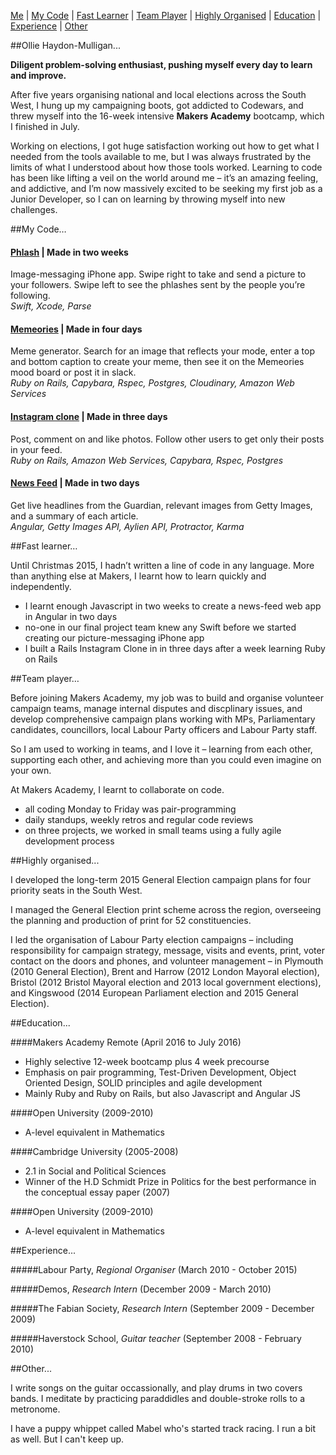 [Me](#Me) | [My Code](#Mycode) | [Fast Learner](#Fastlearner) | [Team Player](#Teamplayer) | [Highly Organised](#Highlyorganised) | [Education](#Education) | [Experience](#Experience) | [Other](#Other)

##<a name="Me">Ollie Haydon-Mulligan...</a>

**Diligent problem-solving enthusiast, pushing myself every day to learn and improve.**

After five years organising national and local elections across the South West, I hung up my campaigning boots, got addicted to Codewars, and threw myself into the 16-week intensive **Makers Academy** bootcamp, which I finished in July.

Working on elections, I got huge satisfaction working out how to get what I needed from the tools available to me, but I was always frustrated by the limits of what I understood about how those tools worked. Learning to code has been like lifting a veil on the world around me – it’s an amazing feeling, and addictive, and I’m now massively excited to be seeking my first job as a Junior Developer, so I can on learning by throwing myself into new challenges.

##<a name="Mycode">My Code…</a>

#### [**Phlash**](https://github.com/missamynicholson/phlash) | Made in two weeks
Image-messaging iPhone app. Swipe right to take and send a picture to your followers. Swipe left to see the phlashes sent by the people you’re following.<br />
_Swift, Xcode, Parse_

#### [**Memeories**](https://github.com/missamynicholson/memeories) | Made in four days
Meme generator. Search for an image that reflects your mode, enter a top and bottom caption to create your meme, then see it on the Memeories mood board or post it in slack.<br />
_Ruby on Rails, Capybara, Rspec, Postgres, Cloudinary, Amazon Web Services_

#### [**Instagram clone**](https://github.com/ollieh-m/instagram-challenge) | Made in three days
Post, comment on and like photos. Follow other users to get only their posts in your feed.<br />
_Ruby on Rails, Amazon Web Services, Capybara, Rspec, Postgres_

#### [**News Feed**](https://github.com/ollieh-m/news-feed) | Made in two days
Get live headlines from the Guardian, relevant images from Getty Images, and a summary of each article.<br />
_Angular, Getty Images API, Aylien API, Protractor, Karma_

##<a name="Fastlearner">Fast learner…</a>

Until Christmas 2015, I hadn’t written a line of code in any language. More than anything else at Makers, I learnt how to learn quickly and independently.
-	I learnt enough Javascript in two weeks to create a news-feed web app in Angular in two days
-	no-one in our final project team knew any Swift before we started creating our picture-messaging iPhone app
-	I built a Rails Instagram Clone in in three days after a week learning Ruby on Rails

##<a name="Teamplayer">Team player…</a>

Before joining Makers Academy, my job was to build and organise volunteer campaign teams, manage internal disputes and discplinary issues, and develop comprehensive campaign plans working with MPs, Parliamentary candidates, councillors, local Labour Party officers and Labour Party staff. 

So I am used to working in teams, and I love it – learning from each other, supporting each other, and achieving more than you could even imagine on your own.

At Makers Academy, I learnt to collaborate on code.
-	all coding Monday to Friday was pair-programming
-	daily standups, weekly retros and regular code reviews
-	on three projects, we worked in small teams using a fully agile development process

##<a name="Highlyorganised">Highly organised...</a>

I developed the long-term 2015 General Election campaign plans for four priority seats in the South West.

I managed the General Election print scheme across the region, overseeing the planning and production of print for 52 constituencies.

I led the organisation of Labour Party election campaigns – including responsibility for campaign strategy, message, visits and events, print, voter contact on the doors and phones, and volunteer management – in Plymouth (2010 General Election), Brent and Harrow (2012 London Mayoral election), Bristol (2012 Bristol Mayoral election and 2013 local government elections), and Kingswood (2014 European Parliament election and 2015 General Election).

##<a name="Education">Education...</a>

####Makers Academy Remote (April 2016 to July 2016)
- Highly selective 12-week bootcamp plus 4 week precourse
- Emphasis on pair programming, Test-Driven Development, Object Oriented Design, SOLID principles and agile development
- Mainly Ruby and Ruby on Rails, but also Javascript and Angular JS

####Open University (2009-2010)
- A-level equivalent in Mathematics

####Cambridge University (2005-2008)
- 2.1 in Social and Political Sciences
- Winner of the H.D Schmidt Prize in Politics for the best performance in the conceptual essay paper (2007)

####Open University (2009-2010)<br />
- A-level equivalent in Mathematics

##<a name="Experience">Experience...</a>

#####Labour Party, _Regional Organiser_ (March 2010 - October 2015)<br />

#####Demos, _Research Intern_ (December 2009 - March 2010)<br />

#####The Fabian Society, _Research Intern_ (September 2009 - December 2009)<br />

#####Haverstock School, _Guitar teacher_ (September 2008 - February 2010)<br />

##<a name="Other">Other...</a>

I write songs on the guitar occassionally, and play drums in two covers bands. I meditate by practicing paraddidles and double-stroke rolls to a metronome. 

I have a puppy whippet called Mabel who's started track racing. I run a bit as well. But I can't keep up.
